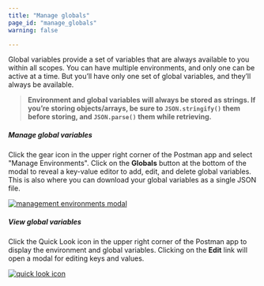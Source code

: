 ```yaml
---
title: "Manage globals"
page_id: "manage_globals"
warning: false

---
```


Global variables provide a set of variables that are always available to you within all scopes. You can have multiple environments, and only one can be active at a time. But you’ll have only one set of global variables, and they’ll always be available. 

> **Environment and global variables will always be stored as strings. If you’re storing objects/arrays, be sure to `JSON.stringify()` them before storing, and `JSON.parse()` them while retrieving.**

##### **Manage global variables**

Click the gear icon in the upper right corner of the Postman app and select "Manage Environments". Click on the **Globals** button at the bottom of the modal to reveal a key-value editor to add, edit, and delete global variables. This is also where you can download your global variables as a single JSON file.

[![management environments modal](https://s3.amazonaws.com/postman-static-getpostman-com/postman-docs/58756362.png)](https://s3.amazonaws.com/postman-static-getpostman-com/postman-docs/58756362.png)

##### **View global variables**

Click the Quick Look icon in the upper right corner of the Postman app to display the environment and global variables. Clicking on the **Edit** link will open a modal for editing keys and values.

[![quick look icon](https://s3.amazonaws.com/postman-static-getpostman-com/postman-docs/WS-environ_quick-look-globals.png)](https://s3.amazonaws.com/postman-static-getpostman-com/postman-docs/WS-environ_quick-look-globals.png)
